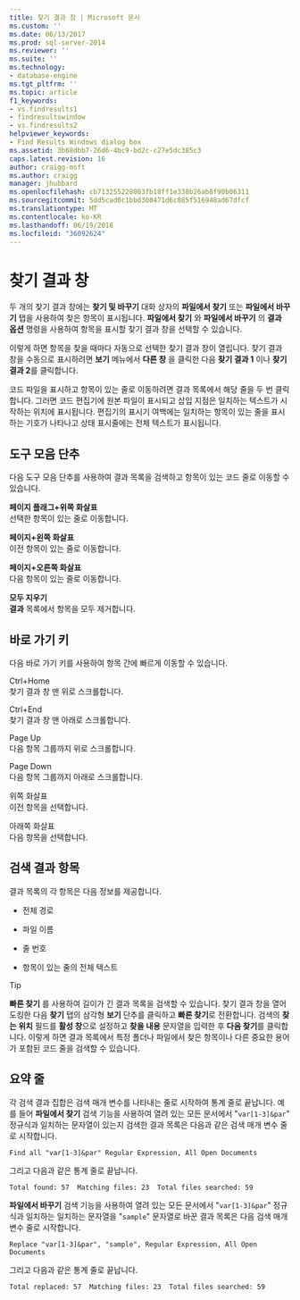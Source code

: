 ```yaml
---
title: 찾기 결과 창 | Microsoft 문서
ms.custom: ''
ms.date: 06/13/2017
ms.prod: sql-server-2014
ms.reviewer: ''
ms.suite: ''
ms.technology:
- database-engine
ms.tgt_pltfrm: ''
ms.topic: article
f1_keywords:
- vs.findresults1
- findresultswindow
- vs.findresults2
helpviewer_keywords:
- Find Results Windows dialog box
ms.assetid: 3b68dbb7-26d6-4bc9-bd2c-c27e5dc385c3
caps.latest.revision: 16
author: craigg-msft
ms.author: craigg
manager: jhubbard
ms.openlocfilehash: cb713255228083fb18ff1e338b26ab8f90b06311
ms.sourcegitcommit: 5dd5cad0c1bbd308471d6c885f516948ad67dfcf
ms.translationtype: MT
ms.contentlocale: ko-KR
ms.lasthandoff: 06/19/2018
ms.locfileid: "36092624"
---
```

# <a name="find-results-windows"></a>찾기 결과 창
  두 개의 찾기 결과 창에는 **찾기 및 바꾸기** 대화 상자의 **파일에서 찾기** 또는 **파일에서 바꾸기** 탭을 사용하여 찾은 항목이 표시됩니다. **파일에서 찾기** 와 **파일에서 바꾸기** 의 **결과 옵션** 명령을 사용하여 항목을 표시할 찾기 결과 창을 선택할 수 있습니다.  
  
 이렇게 하면 항목을 찾을 때마다 자동으로 선택한 찾기 결과 창이 열립니다. 찾기 결과 창을 수동으로 표시하려면 **보기** 메뉴에서 **다른 창** 을 클릭한 다음 **찾기 결과 1** 이나 **찾기 결과 2**를 클릭합니다.  
  
 코드 파일을 표시하고 항목이 있는 줄로 이동하려면 결과 목록에서 해당 줄을 두 번 클릭합니다. 그러면 코드 편집기에 원본 파일이 표시되고 삽입 지점은 일치하는 텍스트가 시작하는 위치에 표시됩니다. 편집기의 표시기 여백에는 일치하는 항목이 있는 줄을 표시하는 기호가 나타나고 상태 표시줄에는 전체 텍스트가 표시됩니다.  
  
## <a name="toolbar-buttons"></a>도구 모음 단추  
 다음 도구 모음 단추를 사용하여 결과 목록을 검색하고 항목이 있는 코드 줄로 이동할 수 있습니다.  
  
 **페이지 플래그+위쪽 화살표**  
 선택한 항목이 있는 줄로 이동합니다.  
  
 **페이지+왼쪽 화살표**  
 이전 항목이 있는 줄로 이동합니다.  
  
 **페이지+오른쪽 화살표**  
 다음 항목이 있는 줄로 이동합니다.  
  
 **모두 지우기**  
 **결과** 목록에서 항목을 모두 제거합니다.  
  
## <a name="shortcut-keys"></a>바로 가기 키  
 다음 바로 가기 키를 사용하여 항목 간에 빠르게 이동할 수 있습니다.  
  
 Ctrl+Home  
 찾기 결과 창 맨 위로 스크롤합니다.  
  
 Ctrl+End  
 찾기 결과 창 맨 아래로 스크롤합니다.  
  
 Page Up  
 다음 항목 그룹까지 위로 스크롤합니다.  
  
 Page Down  
 다음 항목 그룹까지 아래로 스크롤합니다.  
  
 위쪽 화살표  
 이전 항목을 선택합니다.  
  
 아래쪽 화살표  
 다음 항목을 선택합니다.  
  
## <a name="search-result-entries"></a>검색 결과 항목  
 결과 목록의 각 항목은 다음 정보를 제공합니다.  
  
-   전체 경로  
  
-   파일 이름   
  
-   줄 번호  
  
-   항목이 있는 줄의 전체 텍스트  
  
> [!TIP]  
>  **빠른 찾기** 를 사용하여 길이가 긴 결과 목록을 검색할 수 있습니다. 찾기 결과 창을 열어 도킹한 다음 **찾기** 탭의 삼각형 **보기** 단추를 클릭하고 **빠른 찾기**로 전환합니다. 검색의 **찾는 위치** 필드를 **활성 창**으로 설정하고 **찾을 내용** 문자열을 입력한 후 **다음 찾기**를 클릭합니다. 이렇게 하면 결과 목록에서 특정 폴더나 파일에서 찾은 항목이나 다른 중요한 용어가 포함된 코드 줄을 검색할 수 있습니다.  
  
## <a name="summary-lines"></a>요약 줄  
 각 검색 결과 집합은 검색 매개 변수를 나타내는 줄로 시작하여 통계 줄로 끝납니다. 예를 들어 **파일에서 찾기** 검색 기능을 사용하여 열려 있는 모든 문서에서 "`var[1-3]&par`" 정규식과 일치하는 문자열이 있는지 검색한 결과 목록은 다음과 같은 검색 매개 변수 줄로 시작합니다.  
  
 `Find all "var[1-3]&par" Regular Expression, All Open Documents`  
  
 그리고 다음과 같은 통계 줄로 끝납니다.  
  
 `Total found: 57  Matching files: 23  Total files searched: 59`  
  
 **파일에서 바꾸기** 검색 기능을 사용하여 열려 있는 모든 문서에서 "`var[1-3]&par`" 정규식과 일치하는 일치하는 문자열을 "`sample`" 문자열로 바꾼 결과 목록은 다음 검색 매개 변수 줄로 시작합니다.  
  
 `Replace "var[1-3]&par", "sample", Regular Expression, All Open Documents`  
  
 그리고 다음과 같은 통계 줄로 끝납니다.  
  
 `Total replaced: 57  Matching files: 23  Total files searched: 59`  
  
  